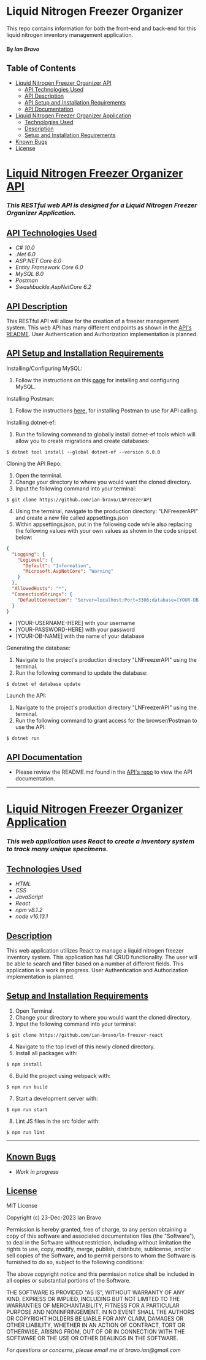 # Liquid Nitrogen Freezer Organizer
This repo contains information for both the front-end and back-end for this liquid nitrogen inventory management application.

#### By _**Ian Bravo**_

## Table of Contents
* [Liquid Nitrogen Freezer Organizer API](#liquid-nitrogen-freezer-organizer-api)
  * [API Technologies Used](#api-technologies-used)
  * [API Description](#api-description)
  * [API Setup and Installation Requirements](#api-setup-and-installation-requirements)
  * [API Documentation](#api-documentation)
* [Liquid Nitrogen Freezer Organizer Application](#liquid-nitrogen-freezer-organizer-application)
  * [Technologies Used](#technologies-used)
  * [Description](#description)
  * [Setup and Installation Requirements](#setup-and-installation-requirements)
* [Known Bugs](#known-bugs)
* [License](#license)

# [Liquid Nitrogen Freezer Organizer API](#liquid-nitrogen-freezer-organizer-api)

### _This RESTful web API is designed for a Liquid Nitrogen Freezer Organizer Application._

## [API Technologies Used](#api-technologies-used)

* _C# 10.0_
* _.Net 6.0_
* _ASP.NET Core 6.0_
* _Entity Framework Core 6.0_
* _MySQL 8.0_
* _Postman_
* _Swashbuckle.AspNetCore 6.2_

## [API Description](#api-description)

This RESTful API will allow for the creation of a freezer management system. This web API has many different endpoints as shown in the <a href="https://github.com/ian-bravo/LNFreezerAPI">API's README</a>. User Authentication and Authorization implementation is planned.

## [API Setup and Installation Requirements](#api-setup-and-installation-requirements)

Installing/Configuring MySQL:

1. Follow the instructions on this <a href="https://full-time-pre-october.learnhowtoprogram.com/c-and-net/getting-started-with-c/installing-and-configuring-mysql">page</a> for installing and configuring MySQL.

Installing Postman:
1. Follow the instructions <a href="https://www.postman.com/downloads/">here,</a> for installing Postman to use for API calling.

Installing dotnet-ef:
1. Run the following command to globally install dotnet-ef tools which will allow you to create migrations and create databases:    
```
$ dotnet tool install --global dotnet-ef --version 6.0.0
```


Cloning the API Repo:
1. Open the terminal.
2. Change your directory to where you would want the cloned directory.
3. Input the following command into your terminal:  
```
$ git clone https://github.com/ian-bravo/LNFreezerAPI
```

4. Using the terminal, navigate to the production directory: "LNFreezerAPI" and create a new file called appsettings.json
5. Within appsettings.json, put in the following code while also replacing the following values with your own values as shown in the code snippet below:
```json
{
  "Logging": {
    "LogLevel": {
      "Default": "Information",
      "Microsoft.AspNetCore": "Warning"
    }
  },
  "AllowedHosts": "*",
  "ConnectionStrings": {
    "DefaultConnection": "Server=localhost;Port=3306;database=[YOUR-DB-NAME];uid=[YOUR-USERNAME-HERE];pwd=[YOUR-PASSWORD-HERE];"
  }
}
```
* [YOUR-USERNAME-HERE] with your username
* [YOUR-PASSWORD-HERE] with your password
* [YOUR-DB-NAME] with the name of your database

Generating the database:
1. Navigate to the project's production directory "LNFreezerAPI" using the terminal.
2. Run the following command to update the database:   
```
$ dotnet ef database update
``` 

Launch the API:
1. Navigate to the project's production directory "LNFreezerAPI" using the terminal.
2. Run the following command to grant access for the browser/Postman to use the API:      
```
$ dotnet run
```

## [API Documentation](#api-documentation)
* Please review the README.md found in the <a href="https://github.com/ian-bravo/LNFreezerAPI">API's repo</a> to view the API documentation.

--------------------

# [Liquid Nitrogen Freezer Organizer Application](#liquid-nitrogen-freezer-organizer-application)

### _This web application uses React to create a inventory system to track many unique specimens._

## [Technologies Used](#technologies-used)

* _HTML_
* _CSS_
* _JavaScript_
* _React_
* _npm v8.1.2_
* _node v16.13.1_

## [Description](#description)

This web application utilizes React to manage a liquid nitrogen freezer inventory system. This application has full CRUD functionality. The user will be able to search and filter based on a number of different fields. This application is a work in progress. User Authentication and Authorization implementation is planned.

<!-- ## Component Diagram

<img src="./src/img/component-diagram.png" alt="component diagram"> -->

## [Setup and Installation Requirements](#setup-and-installation-requirements)

1. Open Terminal.
2. Change your directory to where you would want the cloned directory.
3. Input the following command into your terminal:  
```
$ git clone https://github.com/ian-bravo/ln-freezer-react
```
4. Navigate to the top level of this newly cloned directory.
5. Install all packages with: 
``` 
$ npm install 
```
6. Build the project using webpack with: 
```
$ npm run build
```
7. Start a development server with: 
```
$ npm run start
```
8. Lint JS files in the src folder with: 
```
$ npm run lint
```

--------------------------------

## [Known Bugs](#known-bugs)

* _Work in progress_


## [License](#license)

MIT License  

Copyright (c) 23-Dec-2023 Ian Bravo  

Permission is hereby granted, free of charge, to any person obtaining a copy of this software and associated documentation files (the "Software"), to deal in the Software without restriction, including without limitation the rights to use, copy, modify, merge, publish, distribute, sublicense, and/or sell copies of the Software, and to permit persons to whom the Software is furnished to do so, subject to the following conditions:  

The above copyright notice and this permission notice shall be included in all copies or substantial portions of the Software.  

THE SOFTWARE IS PROVIDED "AS IS", WITHOUT WARRANTY OF ANY KIND, EXPRESS OR IMPLIED, INCLUDING BUT NOT LIMITED TO THE WARRANTIES OF MERCHANTABILITY, FITNESS FOR A PARTICULAR PURPOSE AND NONINFRINGEMENT. IN NO EVENT SHALL THE AUTHORS OR COPYRIGHT HOLDERS BE LIABLE FOR ANY CLAIM, DAMAGES OR OTHER LIABILITY, WHETHER IN AN ACTION OF CONTRACT, TORT OR OTHERWISE, ARISING FROM, OUT OF OR IN CONNECTION WITH THE SOFTWARE OR THE USE OR OTHER DEALINGS IN THE SOFTWARE.



_For questions or concerns, please email me at bravo.ian@gmail.com_
